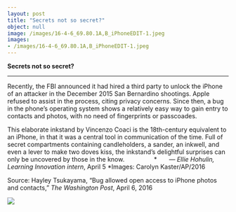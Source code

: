 ```yaml
---
layout: post
title: "Secrets not so secret?"
object: null
image: /images/16-4-6_69.80.1A,B_iPhoneEDIT-1.jpeg
images:
- /images/16-4-6_69.80.1A,B_iPhoneEDIT-1.jpeg
---
```

**Secrets not so secret?**

****

Recently, the FBI announced it had hired a third party to unlock the iPhone of an attacker in the December 2015 San Bernardino shootings. Apple refused to assist in the process, citing privacy concerns. Since then, a bug in the phone’s operating system shows a relatively easy way to gain entry to contacts and photos, with no need of fingerprints or passcoades.

This elaborate inkstand by Vincenzo Coaci is the 18th-century equivalent to an iPhone, in that it was a central tool in communication of the time. Full of secret compartments containing candleholders, a sander, an inkwell, and even a lever to make two doves kiss, the inkstand’s delightful surprises can only be uncovered by those in the know.                 *       **—* *Ellie Hohulin, Learning Innovation intern**, April 5
*Images: Carolyn Kaster/AP/2016

Source: Hayley Tsukayama, “Bug allowed open access to iPhone photos and contacts,” *The Washington Post*, April 6, 2016

![]({{siteurl.base}}/images/16-4-6_69.80.1A,B_iPhoneEDIT-1.jpeg)
